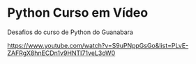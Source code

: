 # Python Curso em Vídeo

Desafios do curso de Python do Guanabara

https://www.youtube.com/watch?v=S9uPNppGsGo&list=PLvE-ZAFRgX8hnECDn1v9HNTI71veL3oW0
